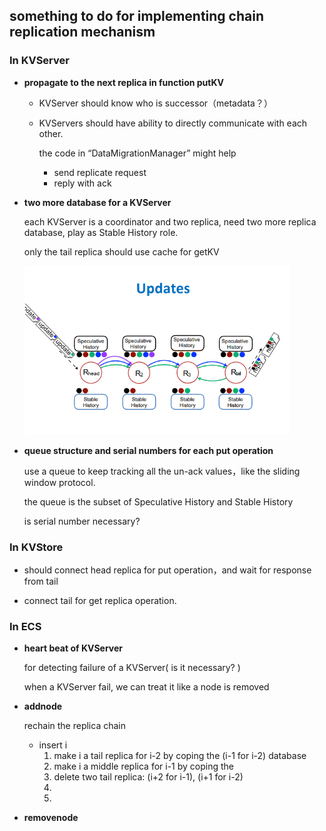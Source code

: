## something to do for implementing chain replication mechanism

### In KVServer

- **propagate to the next replica in function putKV**

  - KVServer should know who is successor（metadata？）

  - KVServers should have ability to directly communicate with each other.

    the code in “DataMigrationManager” might help

    - send replicate request 
    - reply with ack

- **two more database for a KVServer**

  each KVServer is a coordinator and two replica, need two more replica database, play as Stable History role.

  only the tail replica should use cache for getKV

  <img src="replication mechanism.assets/image-20220320015450631.png" alt="image-20220320015450631" style="zoom: 67%;" />

- **queue structure and serial numbers for each put operation**

  use a queue to keep tracking all the un-ack values，like the sliding window protocol. 

  the queue is the subset of Speculative History and Stable History

  is serial number necessary?

### In KVStore

- should connect head replica for put operation，and wait for response from tail

- connect tail for get replica operation.

### In ECS

- **heart beat of KVServer**

  for detecting failure of a KVServer( is it necessary? )

  when a KVServer fail, we can treat it like a node is removed

- **addnode**

  rechain the replica chain

  - insert  i
    1. make i a tail replica for i-2 by coping the (i-1 for i-2) database
    2. make i a middle replica for i-1 by coping the 
    3. delete two tail replica: (i+2 for i-1), (i+1 for i-2)
    4. 
    5. 

  

- **removenode**

  